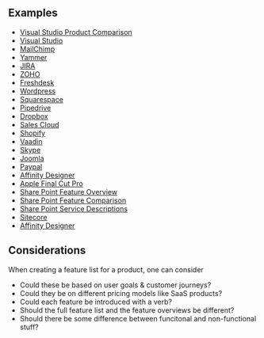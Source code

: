 ## Examples

* [Visual Studio Product Comparison](https://www.visualstudio.com/en-us/products/compare-visual-studio-products-vs.aspx)
* [Visual Studio](https://www.visualstudio.com/features/app-lifecycle-management-vs)
* [MailChimp](http://mailchimp.com/features/)
* [Yammer](https://about.yammer.com/product/feature-list/)
* [JIRA](https://www.atlassian.com/software/jira/features/)
* [ZOHO](https://www.zoho.com/crm/features.html)
* [Freshdesk](http://freshdesk.com/helpdesk-features)
* [Wordpress](https://wordpress.org/about/features/)
* [Squarespace](http://www.squarespace.com/feature-index/)
* [Pipedrive](https://www.pipedrive.com/en/features/see-your-sales-pipeline)
* [Dropbox](https://www.dropbox.com/pro)
* [Sales Cloud](http://www.salesforce.com/sales-cloud/features/)
* [Shopify](http://www.shopify.in/tour/ecommerce-cms)
* [Vaadin](https://vaadin.com/features)
* [Skype](http://www.skype.com/en/features/)
* [Joomla](http://www.joomla.org/core-features.html)
* [Paypal](https://www.paypal.com/in/cgi-bin/webscr?cmd=_email-payments-feature-list-outside)
* [Affinity Designer](https://affinity.serif.com/en-gb/designer/full-feature-list/)
* [Apple Final Cut Pro](http://www.apple.com/final-cut-pro/all-features/)
* [Share Point Feature Overview](https://products.office.com/en-us/sharepoint/sharepoint-2013-overview-collaboration-software-features)
* [Share Point Feature Comparison](http://blog.blksthl.com/2013/01/14/sharepoint-2013-feature-comparison-chart-all-editions/)
* [Share Point Service Descriptions](https://technet.microsoft.com/en-us/library/sharepoint-online-content-service-description.aspx)
* [Sitecore](http://www.sitecore.net/platform.aspx)
* [Affinity Designer](https://affinity.serif.com/en-us/designer/full-feature-list/)

## Considerations
When creating a feature list for a product, one can consider
* Could these be based on user goals & customer journeys?
* Could they be on different pricing models like SaaS products?
* Could each feature be introduced with a verb?
* Should the full feature list and the feature overviews be different?
* Should there be some difference between funcitonal and non-functional stuff?

